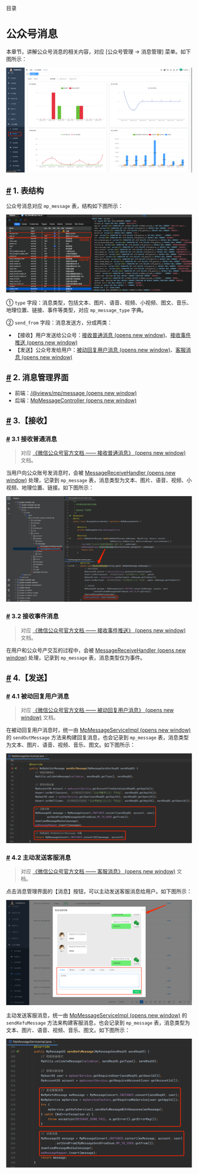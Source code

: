 目录

# 公众号消息

本章节，讲解公众号消息的相关内容，对应 \[公众号管理 -> 消息管理\] 菜单。如下图所示：

![消息管理](./static/界面.png)

## [#](#_1-表结构) 1. 表结构

公众号消息对应 `mp_message` 表，结构如下图所示：

![表结构](./static/表结构.png)

① `type` 字段：消息类型，包括文本、图片、语音、视频、小视频、图文、音乐、地理位置、链接、事件等类型，对应 `mp_message_type` 字典。

② `send_from` 字段：消息发送方，分成两类：

*   【接收】用户发送给公众号：[接收普通消息 (opens new window)](https://developers.weixin.qq.com/doc/offiaccount/Message_Management/Receiving_standard_messages.html)、[接收事件推送 (opens new window)](https://developers.weixin.qq.com/doc/offiaccount/Message_Management/Receiving_event_pushes.html)
*   【发送】公众号发给用户：[被动回复用户消息 (opens new window)](https://developers.weixin.qq.com/doc/offiaccount/Message_Management/Passive_user_reply_message.html)、[客服消息 (opens new window)](https://developers.weixin.qq.com/doc/offiaccount/Message_Management/Service_Center_messages.html)

## [#](#_2-消息管理界面) 2. 消息管理界面

*   前端：[/@views/mp/message (opens new window)](https://github.com/yudaocode/yudao-ui-admin-vue2/blob/master/src/views/mp/message/index.vue)
*   后端：[MpMessageController (opens new window)](https://github.com/YunaiV/ruoyi-vue-pro/blob/master/yudao-module-mp/yudao-module-mp-biz/src/main/java/cn/iocoder/yudao/module/mp/controller/admin/message/MpMessageController.java)

## [#](#_3-【接收】) 3.【接收】
### [#](#_3-1-接收普通消息) 3.1 接收普通消息

> 对应 [《微信公众号官方文档 —— 接收普通消息》 (opens new window)](https://developers.weixin.qq.com/doc/offiaccount/Message_Management/Receiving_standard_messages.html) 文档。

当用户向公众账号发消息时，会被 [MessageReceiveHandler (opens new window)](https://github.com/YunaiV/ruoyi-vue-pro/blob/master/yudao-module-mp/yudao-module-mp-biz/src/main/java/cn/iocoder/yudao/module/mp/service/handler/message/MessageReceiveHandler.java) 处理，记录到 `mp_message` 表，消息类型为文本、图片、语音、视频、小视频、地理位置、链接。如下图所示：

![接收普通消息](./static/接收普通消息.png)

### [#](#_3-2-接收事件消息) 3.2 接收事件消息

> 对应 [《微信公众号官方文档 —— 接收事件推送》 (opens new window)](https://developers.weixin.qq.com/doc/offiaccount/Message_Management/Receiving_event_pushes.html) 文档。

在用户和公众号产交互的过程中，会被 [MessageReceiveHandler (opens new window)](https://github.com/YunaiV/ruoyi-vue-pro/blob/master/yudao-module-mp/yudao-module-mp-biz/src/main/java/cn/iocoder/yudao/module/mp/service/handler/message/MessageReceiveHandler.java) 处理，记录到 `mp_message` 表，消息类型仅为事件。

## [#](#_4-【发送】) 4.【发送】
### [#](#_4-1-被动回复用户消息) 4.1 被动回复用户消息

> 对应 [《微信公众号官方文档 —— 被动回复用户消息》 (opens new window)](https://developers.weixin.qq.com/doc/offiaccount/Message_Management/Passive_user_reply_message.html) 文档。

在被动回复用户消息时，统一由 [MpMessageServiceImpl (opens new window)](https://github.com/YunaiV/ruoyi-vue-pro/blob/master/yudao-module-mp/yudao-module-mp-biz/src/main/java/cn/iocoder/yudao/module/mp/service/message/MpMessageServiceImpl.java#L85-L104) 的 `sendOutMessage` 方法来构建回复消息，也会记录到 `mp_message` 表，消息类型为文本、图片、语音、视频、音乐、图文。如下图所示：

![被动回复用户消息](./static/被动回复用户消息.png)

### [#](#_4-2-主动发送客服消息) 4.2 主动发送客服消息

> 对应 [《微信公众号官方文档 —— 客服消息》 (opens new window)](https://developers.weixin.qq.com/doc/offiaccount/Message_Management/Service_Center_messages.html) 文档。

点击消息管理界面的【消息】按钮，可以主动发送客服消息给用户。如下图所示：

![主动发送消息给用户](./static/主动发送消息给用户.png)

主动发送客服消息，统一由 [MpMessageServiceImpl (opens new window)](https://github.com/YunaiV/ruoyi-vue-pro/blob/master/yudao-module-mp/yudao-module-mp-biz/src/main/java/cn/iocoder/yudao/module/mp/service/message/MpMessageServiceImpl.java#L106-L130) 的 `sendKefuMessage` 方法来构建客服消息，也会记录到 `mp_message` 表，消息类型为文本、图片、语音、视频、音乐、图文。如下图所示：

![客服消息](./static/客服消息.png)